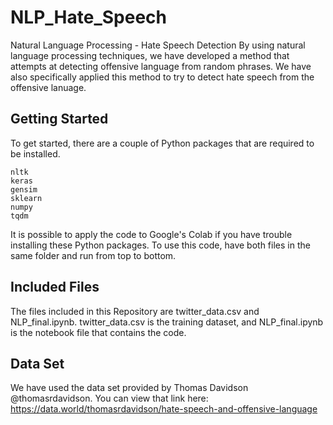 # NLP_Hate_Speech
Natural Language Processing - Hate Speech Detection
By using natural language processing techniques, we have developed a method that attempts at detecting offensive 
language from random phrases. We have also specifically applied this method to try to detect hate speech from the offensive
lanuage.

## Getting Started
To get started, there are a couple of Python packages that are required to be installed.
```
nltk
keras
gensim
sklearn
numpy
tqdm
```
It is possible to apply the code to Google's Colab if you have trouble installing these Python packages.
To use this code, have both files in the same folder and run from top to bottom.

## Included Files
The files included in this Repository are twitter_data.csv and NLP_final.ipynb.
twitter_data.csv is the training dataset, and NLP_final.ipynb is the notebook file that contains the code.

## Data Set
We have used the data set provided by Thomas Davidson @thomasrdavidson.
You can view that link here: https://data.world/thomasrdavidson/hate-speech-and-offensive-language
